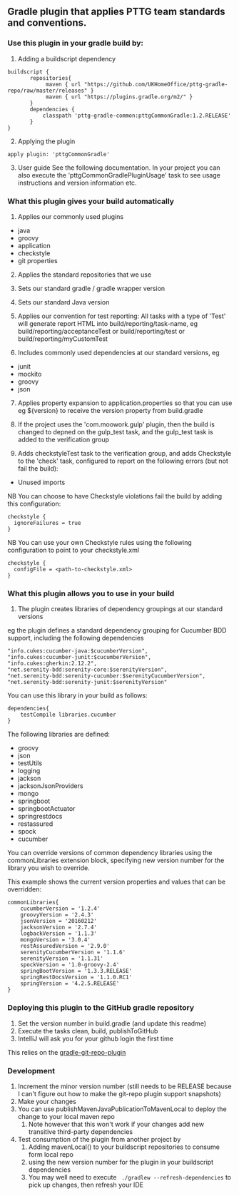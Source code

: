 ## Gradle plugin that applies PTTG team standards and conventions.

### Use this plugin in your gradle build by:

1. Adding a buildscript dependency

```
buildscript {
       repositories{
            maven { url "https://github.com/UKHomeOffice/pttg-gradle-repo/raw/master/releases" }
            maven { url "https://plugins.gradle.org/m2/" }
       }
       dependencies {
           classpath 'pttg-gradle-common:pttgCommonGradle:1.2.RELEASE'
       }
}
```

2. Applying the plugin

```
apply plugin: 'pttgCommonGradle'
```

3. User guide
See the following documentation. In your project you can also execute the 'pttgCommonGradlePluginUsage' task to
see usage instructions and version information etc.


### What this plugin gives your build automatically

1. Applies our commonly used plugins 
 - java
 - groovy
 - application
 - checkstyle
 - git properties

2. Applies the standard repositories that we use

3. Sets our standard gradle / gradle wrapper version

4. Sets our standard Java version

5. Applies our convention for test reporting: All tasks with a type of 'Test' will generate report HTML into 
build/reporting/task-name, eg build/reporting/acceptanceTest or build/reporting/test or build/reporting/myCustomTest

6. Includes commonly used dependencies at our standard versions, eg
 - junit
 - mockito
 - groovy
 - json
 
7. Applies property expansion to application.properties so that you can use eg ${version} to receive the version
property from build.gradle
 
8. If the project uses the 'com.moowork.gulp' plugin, then the build is changed to depned on the gulp_test task, and 
the gulp_test task is added to the verification group
 
9. Adds checkstyleTest task to the verification group, and adds Checkstyle to the 'check' task, 
configured to report on the following errors (but not fail the build):
 - Unused imports
  
  NB You can choose to have Checkstyle violations fail the build by adding this configuration:
  
  ```
  checkstyle {
    ignoreFailures = true
  }
  ```
  NB You can use your own Checkstyle rules using the following configuration to point to your checkstyle.xml
  
  ```
  checkstyle {
    configFile = <path-to-checkstyle.xml>
  }
  ```
 
### What this plugin allows you to use in your build

1. The plugin creates libraries of dependency groupings at our standard versions

eg the plugin defines a standard dependency grouping for Cucumber BDD support, including the following dependencies
```
"info.cukes:cucumber-java:$cucumberVersion",
"info.cukes:cucumber-junit:$cucumberVersion",
"info.cukes:gherkin:2.12.2",
"net.serenity-bdd:serenity-core:$serenityVersion",
"net.serenity-bdd:serenity-cucumber:$serenityCucumberVersion",
"net.serenity-bdd:serenity-junit:$serenityVersion"
```
You can use this library in your build as follows:

```
dependencies{
    testCompile libraries.cucumber
}
```

The following libraries are defined:

- groovy
- json
- testUtils
- logging
- jackson
- jacksonJsonProviders
- mongo    
- springboot 
- springbootActuator
- springrestdocs
- restassured 
- spock    
- cucumber

You can override versions of common dependency libraries using the commonLibraries extension block, specifying
new version number for the library you wish to override.

This example shows the current version properties and values that can be overridden:

```
commonLibraries{
    cucumberVersion = '1.2.4'
    groovyVersion = '2.4.3'
    jsonVersion = '20160212'
    jacksonVersion = '2.7.4'
    logbackVersion = '1.1.3'
    mongoVersion = '3.0.4'
    restAssuredVersion = '2.9.0'
    serenityCucumberVersion = '1.1.6'
    serenityVersion = '1.1.31'
    spockVersion = '1.0-groovy-2.4'
    springBootVersion = '1.3.3.RELEASE'
    springRestDocsVersion = '1.1.0.RC1'
    springVersion = '4.2.5.RELEASE'
}
```

### Deploying this plugin to the GitHub gradle repository

1. Set the version number in build.gradle (and update this readme)
2. Execute the tasks clean, build, publishToGitHub
3. IntelliJ will ask you for your github login the first time

This relies on the [gradle-git-repo-plugin](https://github.com/layerhq/gradle-git-repo-plugin)



### Development

1. Increment the minor version number (still needs to be RELEASE because I can't figure out how to make the git-repo plugin support snapshots)
2. Make your changes
3. You can use publishMavenJavaPublicationToMavenLocal to deploy the change to your local maven repo
   1. Note however that this won't work if your changes add new transitive third-party dependencies
4. Test consumption of the plugin from another project by
   1. Adding mavenLocal() to your buildscript repositories to consume form local repo
   2. using the new version number for the plugin in your buildscript dependencies
   3. You may well need to execute ``` ./gradlew --refresh-dependencies``` to pick up changes, then refresh your IDE
